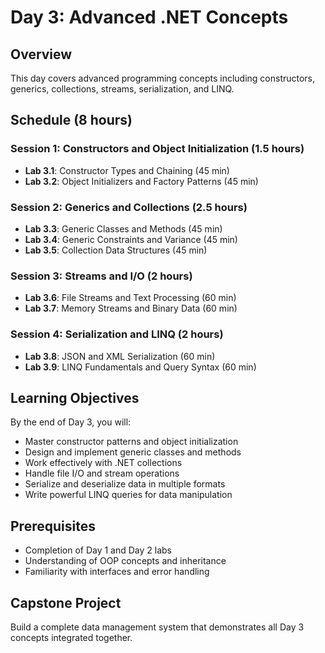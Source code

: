 # Day 3: Advanced .NET Concepts

## Overview
This day covers advanced programming concepts including constructors, generics, collections, streams, serialization, and LINQ.

## Schedule (8 hours)

### Session 1: Constructors and Object Initialization (1.5 hours)
- **Lab 3.1**: Constructor Types and Chaining (45 min)
- **Lab 3.2**: Object Initializers and Factory Patterns (45 min)

### Session 2: Generics and Collections (2.5 hours)
- **Lab 3.3**: Generic Classes and Methods (45 min)
- **Lab 3.4**: Generic Constraints and Variance (45 min)
- **Lab 3.5**: Collection Data Structures (45 min)

### Session 3: Streams and I/O (2 hours)
- **Lab 3.6**: File Streams and Text Processing (60 min)
- **Lab 3.7**: Memory Streams and Binary Data (60 min)

### Session 4: Serialization and LINQ (2 hours)
- **Lab 3.8**: JSON and XML Serialization (60 min)
- **Lab 3.9**: LINQ Fundamentals and Query Syntax (60 min)

## Learning Objectives
By the end of Day 3, you will:
- Master constructor patterns and object initialization
- Design and implement generic classes and methods
- Work effectively with .NET collections
- Handle file I/O and stream operations
- Serialize and deserialize data in multiple formats
- Write powerful LINQ queries for data manipulation

## Prerequisites
- Completion of Day 1 and Day 2 labs
- Understanding of OOP concepts and inheritance
- Familiarity with interfaces and error handling

## Capstone Project
Build a complete data management system that demonstrates all Day 3 concepts integrated together.
